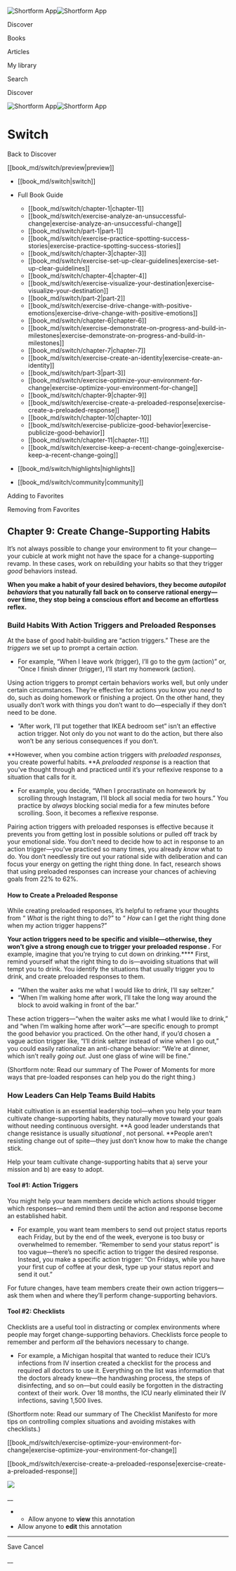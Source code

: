 ![Shortform App](/img/logo.36a2399e.svg)![Shortform App](/img/logo-dark.70c1b072.svg)

Discover

Books

Articles

My library

Search

Discover

![Shortform App](/img/logo.36a2399e.svg)![Shortform App](/img/logo-dark.70c1b072.svg)

# Switch

Back to Discover

[[book_md/switch/preview|preview]]

  * [[book_md/switch|switch]]
  * Full Book Guide

    * [[book_md/switch/chapter-1|chapter-1]]
    * [[book_md/switch/exercise-analyze-an-unsuccessful-change|exercise-analyze-an-unsuccessful-change]]
    * [[book_md/switch/part-1|part-1]]
    * [[book_md/switch/exercise-practice-spotting-success-stories|exercise-practice-spotting-success-stories]]
    * [[book_md/switch/chapter-3|chapter-3]]
    * [[book_md/switch/exercise-set-up-clear-guidelines|exercise-set-up-clear-guidelines]]
    * [[book_md/switch/chapter-4|chapter-4]]
    * [[book_md/switch/exercise-visualize-your-destination|exercise-visualize-your-destination]]
    * [[book_md/switch/part-2|part-2]]
    * [[book_md/switch/exercise-drive-change-with-positive-emotions|exercise-drive-change-with-positive-emotions]]
    * [[book_md/switch/chapter-6|chapter-6]]
    * [[book_md/switch/exercise-demonstrate-on-progress-and-build-in-milestones|exercise-demonstrate-on-progress-and-build-in-milestones]]
    * [[book_md/switch/chapter-7|chapter-7]]
    * [[book_md/switch/exercise-create-an-identity|exercise-create-an-identity]]
    * [[book_md/switch/part-3|part-3]]
    * [[book_md/switch/exercise-optimize-your-environment-for-change|exercise-optimize-your-environment-for-change]]
    * [[book_md/switch/chapter-9|chapter-9]]
    * [[book_md/switch/exercise-create-a-preloaded-response|exercise-create-a-preloaded-response]]
    * [[book_md/switch/chapter-10|chapter-10]]
    * [[book_md/switch/exercise-publicize-good-behavior|exercise-publicize-good-behavior]]
    * [[book_md/switch/chapter-11|chapter-11]]
    * [[book_md/switch/exercise-keep-a-recent-change-going|exercise-keep-a-recent-change-going]]
  * [[book_md/switch/highlights|highlights]]
  * [[book_md/switch/community|community]]



Adding to Favorites 

Removing from Favorites 

## Chapter 9: Create Change-Supporting Habits

It’s not always possible to change your environment to fit your change—your cubicle at work might not have the space for a change-supporting revamp. In these cases, work on rebuilding your habits so that they trigger _good_ behaviors instead.

**When you make a habit of your desired behaviors, they become _autopilot behaviors_ that you naturally fall back on to conserve rational energy—over time, they stop being a conscious effort and become an effortless reflex.**

### Build Habits With Action Triggers and Preloaded Responses

At the base of good habit-building are “action triggers.” These are the _triggers_ we set up to prompt a certain _action._

  * For example, “When I leave work (trigger), I’ll go to the gym (action)” or, “Once I finish dinner (trigger), I’ll start my homework (action).



Using action triggers to prompt certain behaviors works well, but only under certain circumstances. They’re effective for actions you know you _need_ to do, such as doing homework or finishing a project. On the other hand, they usually don’t work with things you don’t want to do—especially if they don’t need to be done.

  * “After work, I’ll put together that IKEA bedroom set” isn’t an effective action trigger. Not only do you not want to do the action, but there also won’t be any serious consequences if you don’t.



**However, when you combine action triggers with _preloaded responses,_ you create powerful habits. **A _preloaded response_ is a reaction that you’ve thought through and practiced until it’s your reflexive response to a situation that calls for it.

  * For example, you decide, “When I procrastinate on homework by scrolling through Instagram, I’ll block all social media for two hours.” You practice by _always_ blocking social media for a few minutes before scrolling. Soon, it becomes a reflexive response. 



Pairing action triggers with preloaded responses is effective because it prevents you from getting lost in possible solutions or pulled off track by your emotional side. You don’t need to decide how to act in response to an action trigger—you’ve practiced so many times, you already _know_ what to do. You don’t needlessly tire out your rational side with deliberation and can focus your energy on getting the right thing done. In fact, research shows that using preloaded responses can increase your chances of achieving goals from 22% to 62%.

#### How to Create a Preloaded Response

While creating preloaded responses, it’s helpful to reframe your thoughts from “ _What_ is the right thing to do?” to “ _How_ can I get the right thing done when my action trigger happens?”

**Your action triggers need to be specific and visible—otherwise, they won’t give a strong enough cue to trigger your preloaded response _._** For example, imagine that you’re trying to cut down on drinking.**** First, remind yourself what the right thing to do is—avoiding situations that will tempt you to drink. You identify the situations that usually trigger you to drink, and create preloaded responses to them.

  * “When the waiter asks me what I would like to drink, I’ll say seltzer.”
  * “When I’m walking home after work, I’ll take the long way around the block to avoid walking in front of the bar.”



These action triggers—“when the waiter asks me what I would like to drink,” and “when I’m walking home after work”—are specific enough to prompt the good behavior you practiced. On the other hand, if you’d chosen a vague action trigger like, “I’ll drink seltzer instead of wine when I go out,” you could easily rationalize an anti-change behavior: “We’re at dinner, which isn’t really _going out_. Just one glass of wine will be fine.”

(Shortform note: Read our summary of The Power of Moments for more ways that pre-loaded responses can help you do the right thing.)

### How Leaders Can Help Teams Build Habits

Habit cultivation is an essential leadership tool—when you help your team cultivate change-supporting habits, they naturally move toward your goals without needing continuous oversight. **A good leader understands that change resistance is usually _situational_ , not personal. **People aren’t resisting change out of spite—they just don’t know how to make the change stick.

Help your team cultivate change-supporting habits that a) serve your mission and b) are easy to adopt.

#### Tool #1: Action Triggers

You might help your team members decide which actions should trigger which responses—and remind them until the action and response become an established habit.

  * For example, you want team members to send out project status reports each Friday, but by the end of the week, everyone is too busy or overwhelmed to remember. “Remember to send your status report” is too vague—there’s no specific action to trigger the desired response. Instead, you make a specific action trigger: “On Fridays, while you have your first cup of coffee at your desk, type up your status report and send it out.”



For future changes, have team members create their own action triggers—ask them when and where they’ll perform change-supporting behaviors.

#### Tool #2: Checklists

Checklists are a useful tool in distracting or complex environments where people may forget change-supporting behaviors. Checklists force people to remember and perform _all_ the behaviors necessary to change.

  * For example, a Michigan hospital that wanted to reduce their ICU’s infections from IV insertion created a checklist for the process and required all doctors to use it. Everything on the list was information that the doctors already knew—the handwashing process, the steps of disinfecting, and so on—but could easily be forgotten in the distracting context of their work. Over 18 months, the ICU nearly eliminated their IV infections, saving 1,500 lives. 



(Shortform note: Read our summary of The Checklist Manifesto for more tips on controlling complex situations and avoiding mistakes with checklists.)

[[book_md/switch/exercise-optimize-your-environment-for-change|exercise-optimize-your-environment-for-change]]

[[book_md/switch/exercise-create-a-preloaded-response|exercise-create-a-preloaded-response]]

![](https://bat.bing.com/action/0?ti=56018282&Ver=2&mid=0ebab517-2a14-427f-bdd7-7587f08aa7b5&sid=f30c5e70639211ee87d33f0876d93783&vid=f30c9700639211eeb3a75d830392c94f&vids=0&msclkid=N&pi=0&lg=en-US&sw=800&sh=600&sc=24&nwd=1&tl=Shortform%20%7C%20Book&p=https%3A%2F%2Fwww.shortform.com%2Fapp%2Fbook%2Fswitch%2Fchapter-9&r=&lt=425&evt=pageLoad&sv=1&rn=706128)

__

  *   * Allow anyone to **view** this annotation
  * Allow anyone to **edit** this annotation



* * *

Save Cancel

__



